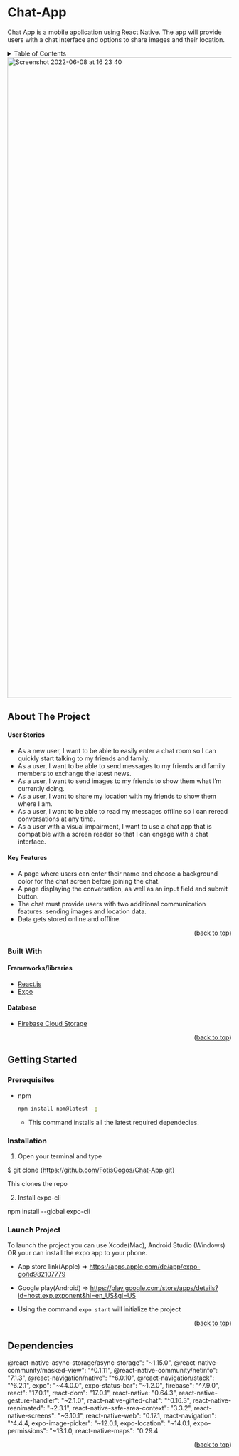 # Chat-App

Chat App is a mobile application using React Native. The app will provide users with a chat interface and options to share images and their location.

<!-- TABLE OF CONTENTS -->
<details>
  <summary>Table of Contents</summary>
  <ol>
    <li>
      <a href="#about-the-project">About The Project</a>
      <ul>
        <li><a href="#built-with">Built With</a></li>
      </ul>
    </li>
    <li>
      <a href="#getting-started">Getting Started</a>
      <ul>
        <li><a href="#prerequisites">Prerequisites</a></li>
        <li><a href="#installation">Installation</a></li>
      </ul>
      </li>
    <li><a href="#Dependencies">Dependencies</a></li>
  </ol>
</details>

<img width="1440" alt="Screenshot 2022-06-08 at 16 23 40" src="https://user-images.githubusercontent.com/83247314/172641830-c9fe1d27-f42c-4fd1-a7e1-2dd0efa1dab9.png">

<!-- ABOUT THE PROJECT -->
## About The Project


#### User Stories
* As a new user, I want to be able to easily enter a chat room so I can quickly start talking to my
friends and family.
* As a user, I want to be able to send messages to my friends and family members to exchange
the latest news.
* As a user, I want to send images to my friends to show them what I’m currently doing.
* As a user, I want to share my location with my friends to show them where I am.
* As a user, I want to be able to read my messages offline so I can reread conversations at any
time.
* As a user with a visual impairment, I want to use a chat app that is compatible with a screen
reader so that I can engage with a chat interface.

#### Key Features
* A page where users can enter their name and choose a background color for the chat screen
before joining the chat.
* A page displaying the conversation, as well as an input field and submit button.
* The chat must provide users with two additional communication features: sending images
and location data.
* Data gets stored online and offline.

<p align="right">(<a href="#top">back to top</a>)</p>

### Built With

#### Frameworks/libraries

* [React.js](https://reactjs.org/)
* [Expo](https://expo.dev/)

#### Database

* [Firebase Cloud Storage](https://firebase.google.com/)


<p align="right">(<a href="#top">back to top</a>)</p>

<!-- GETTING STARTED -->
## Getting Started

### Prerequisites

* npm
  ```sh
  npm install npm@latest -g
  ```
  * This command installs all the latest required  dependecies.
 
 ### Installation
 
 1) Open your terminal and type

$ git clone {https://github.com/FotisGogos/Chat-App.git}

This clones the repo
 
 2) Install expo-cli 
  
npm install --global expo-cli

 ### Launch Project

To launch the project you can use Xcode(Mac), Android Studio (Windows) OR your can install the expo app to your phone.

* App store link(Apple) => https://apps.apple.com/de/app/expo-go/id982107779
* Google play(Android) => https://play.google.com/store/apps/details?id=host.exp.exponent&hl=en_US&gl=US

* Using the command  ``` expo start ``` will initialize the project

<p align="right">(<a href="#top">back to top</a>)</p>


<!-- DEPENDENCIES -->
##  Dependencies

 @react-native-async-storage/async-storage": "~1.15.0",
    @react-native-community/masked-view": "^0.1.11",
    @react-native-community/netinfo": "7.1.3",
    @react-navigation/native": "^6.0.10",
    @react-navigation/stack": "^6.2.1",
    expo": "~44.0.0",
    expo-status-bar": "~1.2.0",
    firebase": "^7.9.0",
    react": "17.0.1",
    react-dom": "17.0.1",
    react-native: "0.64.3",
    react-native-gesture-handler": "~2.1.0",
    react-native-gifted-chat": "^0.16.3",
    react-native-reanimated": "~2.3.1",
    react-native-safe-area-context": "3.3.2",
    react-native-screens": "~3.10.1",
    react-native-web": "0.17.1,
    react-navigation": "^4.4.4,
    expo-image-picker": "~12.0.1,
    expo-location": "~14.0.1,
    expo-permissions": "~13.1.0,
    react-native-maps": "0.29.4

<p align="right">(<a href="#top">back to top</a>)</p>
